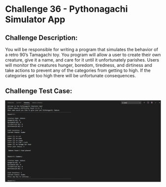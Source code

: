 # Challenge 36 - Pythonagachi Simulator App

## Challenge Description:

You will be responsible for writing a program that simulates the behavior of a retro 90’s
Tamagachi toy. You program will allow a user to create their own creature, give it a name, and
care for it until it unfortunately parishes. Users will monitor the creatures hunger, boredom,
tiredness, and dirtiness and take actions to prevent any of the categories from getting to high. If
the categories get too high there will be unfortunate consequences.

## Challenge Test Case:

<p align = center>
  <img src="https://github.com/aajinkya1203/The-Art-Of-Doing/blob/branch-36/%2336.PNG">
</p>
